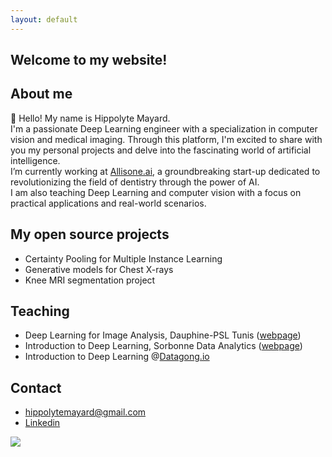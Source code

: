 ```yaml
---
layout: default
---
```


## Welcome to my website!


## About me

👋 Hello! My name is Hippolyte Mayard. \
I'm a passionate Deep Learning engineer with a specialization in computer vision and medical imaging. Through this platform, I'm excited to share with you my personal projects and delve into the fascinating world of artificial intelligence. \
I’m currently working at [Allisone.ai](https://www.allisone.ai/), a groundbreaking start-up dedicated to revolutionizing the field of dentistry through the power of AI. \
I am also teaching Deep Learning and computer vision with a focus on practical applications and real-world scenarios.


## My open source projects

- Certainty Pooling for Multiple Instance Learning
- Generative models for Chest X-rays
- Knee MRI segmentation project


## Teaching 

- Deep Learning for Image Analysis, Dauphine-PSL Tunis ([webpage](https://tunis.dauphine.psl.eu/masters/big-data-intelligence-artificielle))
- Introduction to Deep Learning, Sorbonne Data Analytics ([webpage](https://formations.pantheonsorbonne.fr/fr/catalogue-des-formations/diplome-d-universite-DU/diplome-d-universite-KBVXM363/diplome-d-universite-sorbonne-data-analytics-KPMK3V7Z.html))
- Introduction to Deep Learning @[Datagong.io](https://www.datagong.io/)

## Contact

- hippolytemayard@gmail.com
- [Linkedin](https://www.linkedin.com/in/hippolyte-mayard-5b330a140/)

<a href="https://clustrmaps.com/site/1bvdf"  title="Visit tracker"><img src="//www.clustrmaps.com/map_v2.png?d=UHFum2zR4IKpODq4zfPeDWQIhvfNo77TqyaJMIgeFxE&cl=ffffff" /></a>